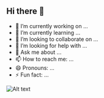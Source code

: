## Hi there 👋

- 🔭 I’m currently working on ...
- 🌱 I’m currently learning ...
- 👯 I’m looking to collaborate on ...
- 🤔 I’m looking for help with ...
- 💬 Ask me about ...
- 📫 How to reach me: ...
- 😄 Pronouns: ...
- ⚡ Fun fact: ...

![Alt text](https://spotify-recently-played-readme.vercel.app/api?user=31m2exjv3uwdl6dl2vb65mtotuau&unique={true|1|on|yes})
